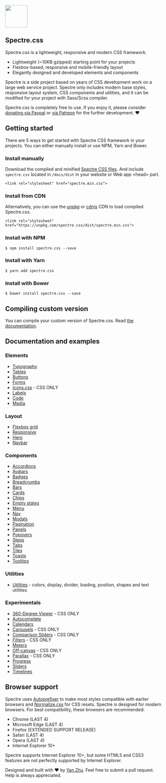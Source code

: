 <a href="https://picturepan2.github.io/spectre">
  <img src="https://picturepan2.github.io/spectre/img/spectre-logo.svg" width="72" height="72">
</a>

## Spectre.css

Spectre.css is a lightweight, responsive and modern CSS framework.

- Lightweight (~10KB gzipped) starting point for your projects
- Flexbox-based, responsive and mobile-friendly layout
- Elegantly designed and developed elements and components

Spectre is a side project based on years of CSS development work on a large web service project. Spectre only includes modern base styles, responsive layout system, CSS components and utilities, and it can be modified for your project with Sass/Scss compiler.

Spectre.css is completely free to use. If you enjoy it, please consider [donating via Paypal](https://www.paypal.me/picturepan2) or [via Patreon](https://www.patreon.com/spectrecss) for the further development. ♥ 


## Getting started

There are 5 ways to get started with Spectre CSS framework in your projects. You can either manually install or use NPM, Yarn and Bower.

### Install manually
Download the compiled and minified [Spectre CSS files](https://github.com/picturepan2/spectre/tree/master/docs/dist). And include `spectre.css` located in `/docs/dist` in your website or Web app &lt;head&gt; part.

`<link rel="stylesheet" href="spectre.min.css">`

### Install from CDN
Alternatively, you can use the [unpkg](https://unpkg.com/) or [cdnjs](https://cdnjs.com/libraries/spectre.css) CDN to load compiled Spectre.css.

`<link rel="stylesheet" href="https://unpkg.com/spectre.css/dist/spectre.min.css">`

### Install with NPM
`$ npm install spectre.css --save`

### Install with Yarn
`$ yarn add spectre.css`

### Install with Bower
`$ bower install spectre.css --save`

## Compiling custom version

You can compile your custom version of Spectre.css. Read [the documentation](https://picturepan2.github.io/spectre/getting-started/custom.html).

## Documentation and examples

### Elements

- [Typography](https://picturepan2.github.io/spectre/elements/typography.html)
- [Tables](https://picturepan2.github.io/spectre/elements/tables.html)
- [Buttons](https://picturepan2.github.io/spectre/elements/buttons.html)
- [Forms](https://picturepan2.github.io/spectre/elements/forms.html)
- [Icons.css](https://picturepan2.github.io/icons.css) - CSS ONLY
- [Labels](https://picturepan2.github.io/spectre/elements/labels.html)
- [Code](https://picturepan2.github.io/spectre/elements/code.html)
- [Media](https://picturepan2.github.io/spectre/elements/media.html)

### Layout
- [Flexbox grid](https://picturepan2.github.io/spectre/layout/grid.html) 
- [Responsive](https://picturepan2.github.io/spectre/layout/responsive.html)
- [Hero](https://picturepan2.github.io/spectre/layout/hero.html)
- [Navbar](https://picturepan2.github.io/spectre/layout/navbar.html)

### Components
- [Accordions](https://picturepan2.github.io/spectre/components/accordions.html)
- [Avatars](https://picturepan2.github.io/spectre/components/avatars.html)
- [Badges](https://picturepan2.github.io/spectre/components/badges.html)
- [Breadcrumbs](https://picturepan2.github.io/spectre/components/breadcrumbs.html)
- [Bars](https://picturepan2.github.io/spectre/components/bars.html)
- [Cards](https://picturepan2.github.io/spectre/components/cards.html)
- [Chips](https://picturepan2.github.io/spectre/components/chips.html)
- [Empty states](https://picturepan2.github.io/spectre/components/empty.html)
- [Menu](https://picturepan2.github.io/spectre/components/menu.html)
- [Nav](https://picturepan2.github.io/spectre/components/nav.html)
- [Modals](https://picturepan2.github.io/spectre/components/modals.html)
- [Pagination](https://picturepan2.github.io/spectre/components/pagination.html)
- [Panels](https://picturepan2.github.io/spectre/components/panels.html)
- [Popovers](https://picturepan2.github.io/spectre/components/popovers.html)
- [Steps](https://picturepan2.github.io/spectre/components/steps.html)
- [Tabs](https://picturepan2.github.io/spectre/components/tabs.html)
- [Tiles](https://picturepan2.github.io/spectre/components/tiles.html)
- [Toasts](https://picturepan2.github.io/spectre/components/toasts.html)
- [Tooltips](https://picturepan2.github.io/spectre/components/tooltips.html)

### Utilities

- [Utilities](https://picturepan2.github.io/spectre/utilities.html) - colors, display, divider, loading, position, shapes and text utilities

### Experimentals
- [360-Degree Viewer](https://picturepan2.github.io/spectre/experimentals/viewer-360.html) - CSS ONLY
- [Autocomplete](https://picturepan2.github.io/spectre/experimentals/autocomplete.html)
- [Calendars](https://picturepan2.github.io/spectre/experimentals/calendars.html)
- [Carousels](https://picturepan2.github.io/spectre/experimentals/carousels.html) - CSS ONLY
- [Comparison Sliders](https://picturepan2.github.io/spectre/experimentals/comparison.html) - CSS ONLY
- [Filters](https://picturepan2.github.io/spectre/experimentals/filters.html) - CSS ONLY
- [Meters](https://picturepan2.github.io/spectre/experimentals/meters.html)
- [Off-canvas](https://picturepan2.github.io/spectre/experimentals/off-canvas.html) - CSS ONLY
- [Parallax](https://picturepan2.github.io/spectre/experimentals/parallax.html) - CSS ONLY
- [Progress](https://picturepan2.github.io/spectre/experimentals/progress.html)
- [Sliders](https://picturepan2.github.io/spectre/experimentals/sliders.html)
- [Timelines](https://picturepan2.github.io/spectre/experimentals/timelines.html)

## Browser support
Spectre uses [Autoprefixer](https://github.com/postcss/autoprefixer) to make most styles compatible with earlier browsers and [Normalize.css](https://necolas.github.io/normalize.css/) for CSS resets. Spectre is designed for modern browsers. For best compatibility, these browsers are recommended:

- Chrome (LAST 4)
- Microsoft Edge (LAST 4)
- Firefox (EXTENDED SUPPORT RELEASE)
- Safari (LAST 4)
- Opera (LAST 4)
- Internet Explorer 10+

Spectre supports Internet Explorer 10+, but some HTML5 and CSS3 features are not perfectly supported by Internet Explorer.

Designed and built with ♥ by [Yan Zhu](https://twitter.com/picturepan2). Feel free to submit a pull request. Help is always appreciated.
